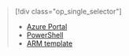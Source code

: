 > [!div class="op_single_selector"]
> * [Azure Portal](../articles/virtual-network/virtual-networks-create-vnetpeering-arm-portal.md)
> * [PowerShell](../articles/virtual-network/virtual-networks-create-vnetpeering-arm-ps.md)
> * [ARM template](../articles/virtual-network/virtual-networks-create-vnetpeering-arm-template-click.md)
> 
> 

